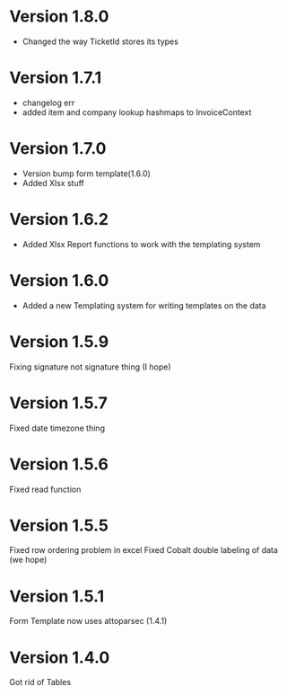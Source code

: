 # Version 1.8.0
* Changed the way TicketId stores its types
# Version 1.7.1
* changelog err
* added item and company lookup hashmaps to InvoiceContext
# Version 1.7.0
* Version bump form template(1.6.0)
* Added Xlsx stuff
# Version 1.6.2
* Added Xlsx Report functions to work with the templating system
# Version 1.6.0
* Added a new Templating system for writing templates on the data
# Version 1.5.9
Fixing signature not signature thing (I hope)
# Version 1.5.7
Fixed date timezone thing
# Version 1.5.6
Fixed read function
# Version 1.5.5
Fixed row ordering problem in excel
Fixed Cobalt double labeling of data (we hope)
# Version 1.5.1
Form Template now uses attoparsec (1.4.1)
# Version 1.4.0
Got rid of Tables
